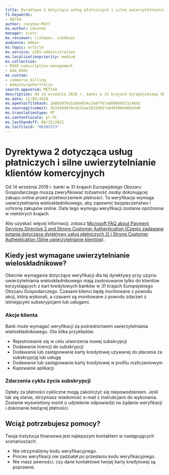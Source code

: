 ```yaml
---
title: Dyrektywa 2 dotycząca usług płatniczych i silne uwierzytelnianie klientów komercyjnych
f1.keywords:
- NOCSH
author: cmcatee-MSFT
ms.author: cmcatee
manager: scotv
ms.reviewer: lishepar, vikdesai
audience: Admin
ms.topic: article
ms.service: o365-administration
ms.localizationpriority: medium
ms.collection:
- M365-subscription-management
- Adm_O365
ms.custom:
- commerce_billing
- AdminSurgePortfolio
search.appverid: MET150
description: Od 14 września 2019 r. banki w 31 krajach Europejskiego Obszaru Gospodarczego muszą zweryfikować tożsamość osoby dokonującej zakupu online przed przetworzeniem płatności.
ms.date: 11/03/2020
ms.openlocfilehash: 3a0bd979cb16de024c2e87f67a8099b952324692
ms.sourcegitcommit: 3b194dd6f9ce531ae1b33d617ab45990d48bd3d0
ms.translationtype: MT
ms.contentlocale: pl-PL
ms.lasthandoff: 06/15/2022
ms.locfileid: "66101573"
---
```

# <a name="payment-services-directive-2-and-strong-customer-authentication-for-commercial-customers"></a>Dyrektywa 2 dotycząca usług płatniczych i silne uwierzytelnianie klientów komercyjnych

Od 14 września 2019 r. banki w 31 krajach Europejskiego Obszaru Gospodarczego muszą zweryfikować tożsamość osoby dokonującej zakupu online przed przetworzeniem płatności. Ta weryfikacja wymaga uwierzytelniania wieloskładnikowego, aby zapewnić bezpieczeństwo i ochronę zakupów online. Data tego wymogu weryfikacji zostanie opóźniona w niektórych krajach.

Aby uzyskać więcej informacji, zobacz [Microsoft FAQ about Payment Services Directive 2 and Strong Customer Authentication (Często zadawane pytania dotyczące dyrektywy usług płatniczych 2) i Strong Customer Authentication (Silne uwierzytelnianie klientów](https://support.microsoft.com/help/4517854/microsoft-account-open-banking-customer-authentication)).

## <a name="when-is-multi-factor-authentication-required"></a>Kiedy jest wymagane uwierzytelnianie wieloskładnikowe?

Obecnie wymagania dotyczące weryfikacji dla tej dyrektywy przy użyciu uwierzytelniania wieloskładnikowego mają zastosowanie tylko do klientów korzystających z kart kredytowych banków w 31 krajach Europejskiego Obszaru Gospodarczego. Czasami klienci będą monitowane z powodu akcji, którą wykonali, a czasami są monitowane z powodu zdarzeń z istniejącymi subskrypcjami lub usługami.

### <a name="customer-actions"></a>Akcje klienta

Bank może wymagać weryfikacji za pośrednictwem uwierzytelniania wieloskładnikowego. Oto kilka przykładów:

- Rejestrowanie się w celu utworzenia nowej subskrypcji
- Dodawanie licencji do subskrypcji
- Dodawanie lub zastępowanie karty kredytowej używanej do płacenia za subskrypcję lub usługę
- Dodawanie lub zastępowanie karty kredytowej w profilu rozliczeniowym
- Kupowanie aplikacji

### <a name="subscription-lifecycle-events"></a>Zdarzenia cyklu życia subskrypcji

Opłaty za płatności cykliczne mogą zakończyć się niepowodzeniem. Jeśli tak się stanie, otrzymasz wiadomość e-mail z instrukcjami do wykonania. Zostanie wyświetlony monit o udzielenie odpowiedzi na żądanie weryfikacji i dokonanie bieżącej płatności.

## <a name="need-more-help"></a>Wciąż potrzebujesz pomocy?

Twoja instytucja finansowa jest najlepszym kontaktem w następujących scenariuszach:

- Nie otrzymaliśmy kodu weryfikacyjnego.  
- Proces weryfikacji nie zadziałał po przesłaniu kodu weryfikacyjnego.
- Nie masz pewności, czy dane kontaktowe twojej karty kredytowej są poprawne.
